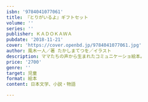 ```yaml
---
isbn: '9784041077061'
title: 『とりがいるよ』ギフトセット
volume: ''
series: ''
publisher: ＫＡＤＯＫＡＷＡ
pubdate: '2018-11-21'
cover: 'https://cover.openbd.jp/9784041077061.jpg'
author: 風木一人／著 たかしまてつを／イラスト
description: ママたちの声から生まれたコミュニケーショ絵本。
price: '2700'
genre: ''
target: 児童
format: 絵本
content: 日本文学、小説・物語

---
```

